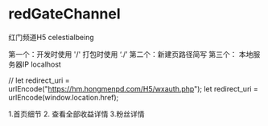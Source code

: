 # redGateChannel
红门频道H5 celestialbeing


第一个：开发时使用 '/'       打包时使用 ‘./’
第二个：新建页路径简写
第三个： 本地服务器IP localhost

 // let redirect_uri = urlEncode("https://hm.hongmenpd.com/H5/wxauth.php");
      let redirect_uri = urlEncode(window.location.href);

1.首页细节
2. 查看全部收益详情
3.粉丝详情